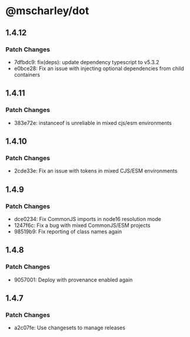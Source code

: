 # @mscharley/dot

## 1.4.12

### Patch Changes

- 7dfbdc9: fix(deps): update dependency typescript to v5.3.2
- e0bce28: Fix an issue with injecting optional dependencies from child containers

## 1.4.11

### Patch Changes

- 383e72e: instanceof is unreliable in mixed cjs/esm environments

## 1.4.10

### Patch Changes

- 2cde33e: Fix an issue with tokens in mixed CJS/ESM environments

## 1.4.9

### Patch Changes

- dce0234: Fix CommonJS imports in node16 resolution mode
- 1247f6c: Fix a bug with mixed CommonJS/ESM projects
- 98519b9: Fix reporting of class names again

## 1.4.8

### Patch Changes

- 9057001: Deploy with provenance enabled again

## 1.4.7

### Patch Changes

- a2c07fe: Use changesets to manage releases
